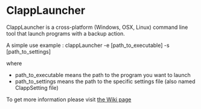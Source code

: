 # ClappLauncher
ClappLauncher is a cross-platform (Windows, OSX, Linux) command line tool that launch programs with a backup action.

A simple use example : 
clappLauncher -e [path_to_executable] -s [path_to_settings]

where 
 * path_to_executable means the path to the program you want to launch
 * path_to_settings means the path to the specific settings file (also named ClappSetting file)
 
To get more information please visit [the Wiki page](https://github.com/aphilippe/ClappLauncher/wiki)
